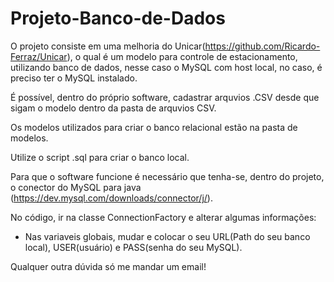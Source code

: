 # Projeto-Banco-de-Dados

O projeto consiste em uma melhoria do Unicar(https://github.com/Ricardo-Ferraz/Unicar), o qual é um modelo para controle de estacionamento, utilizando banco de dados, nesse caso
o MySQL com host local, no caso, é preciso ter o MySQL instalado.

É possível, dentro do próprio software, cadastrar arquvios .CSV desde que sigam o modelo dentro da pasta de arquvios CSV.

Os modelos utilizados para criar o banco relacional estão na pasta de modelos.

Utilize o script .sql para criar o banco local.

Para que o software funcione é necessário que tenha-se, dentro do projeto, o conector do MySQL para java (https://dev.mysql.com/downloads/connector/j/).

No código, ir na classe ConnectionFactory e alterar algumas informações:
 - Nas variaveis globais, mudar e colocar o seu URL(Path do seu banco local), USER(usuário) e PASS(senha do seu MySQL).


Qualquer outra dúvida só me mandar um email!
